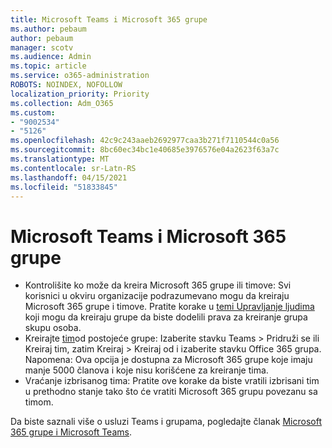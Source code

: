 ```yaml
---
title: Microsoft Teams i Microsoft 365 grupe
ms.author: pebaum
author: pebaum
manager: scotv
ms.audience: Admin
ms.topic: article
ms.service: o365-administration
ROBOTS: NOINDEX, NOFOLLOW
localization_priority: Priority
ms.collection: Adm_O365
ms.custom:
- "9002534"
- "5126"
ms.openlocfilehash: 42c9c243aaeb2692977caa3b271f7110544c0a56
ms.sourcegitcommit: 8bc60ec34bc1e40685e3976576e04a2623f63a7c
ms.translationtype: MT
ms.contentlocale: sr-Latn-RS
ms.lasthandoff: 04/15/2021
ms.locfileid: "51833845"
---
```

# <a name="microsoft-teams-and-microsoft-365-groups"></a>Microsoft Teams i Microsoft 365 grupe

- Kontrolišite ko može da kreira Microsoft 365 grupe ili timove: Svi korisnici u okviru organizacije podrazumevano mogu da kreiraju Microsoft 365 grupe i timove. Pratite korake u [temi Upravljanje ljudima](https://support.office.com/article/4c46c8cb-17d0-44b5-9776-005fced8e618) koji mogu da kreiraju grupe da biste dodelili prava za kreiranje grupa skupu osoba.
- Kreirajte  [tim](https://support.microsoft.com/office/24ec428e-40d7-4a1a-ab87-29be7d145865)od postojeće grupe: Izaberite stavku Teams > Pridruži se ili Kreiraj tim, zatim Kreiraj > Kreiraj od i izaberite stavku Office 365 grupa. Napomena: Ova opcija je dostupna za Microsoft 365 grupe koje imaju manje 5000 članova i koje nisu korišćene za kreiranje tima.
- Vraćanje izbrisanog tima: Pratite ove korake da biste vratili izbrisani tim u prethodno stanje tako što će vratiti Microsoft 365 grupu povezanu sa timom. [](https://docs.microsoft.com/microsoftteams/archive-or-delete-a-team#restore-a-deleted-team)

Da biste saznali više o usluzi Teams i grupama, pogledajte članak [Microsoft 365 grupe i Microsoft Teams](https://docs.microsoft.com/microsoftteams/office-365-groups).
